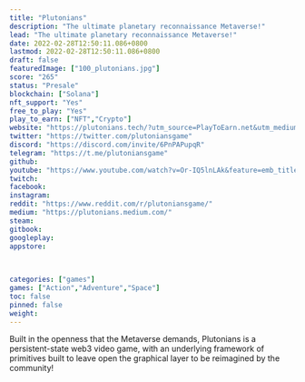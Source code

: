 ```yaml
---
title: "Plutonians"
description: "The ultimate planetary reconnaissance Metaverse!"
lead: "The ultimate planetary reconnaissance Metaverse!"
date: 2022-02-28T12:50:11.086+0800
lastmod: 2022-02-28T12:50:11.086+0800
draft: false
featuredImage: ["100_plutonians.jpg"]
score: "265"
status: "Presale"
blockchain: ["Solana"]
nft_support: "Yes"
free_to_play: "Yes"
play_to_earn: ["NFT","Crypto"]
website: "https://plutonians.tech/?utm_source=PlayToEarn.net&utm_medium=organic&utm_campaign=gamepage"
twitter: "https://twitter.com/plutoniansgame"
discord: "https://discord.com/invite/6PnPAPupqR"
telegram: "https://t.me/plutoniansgame"
github: 
youtube: "https://www.youtube.com/watch?v=Or-IQ5lnLAk&feature=emb_title"
twitch: 
facebook: 
instagram: 
reddit: "https://www.reddit.com/r/plutoniansgame/"
medium: "https://plutonians.medium.com/"
steam: 
gitbook: 
googleplay: 
appstore: 

  
    
categories: ["games"]
games: ["Action","Adventure","Space"]
toc: false
pinned: false
weight: 
---
```

Built in the openness that the Metaverse demands, Plutonians is a persistent-state web3 video game, with an underlying framework of primitives built to leave open the graphical layer to be reimagined by the community!